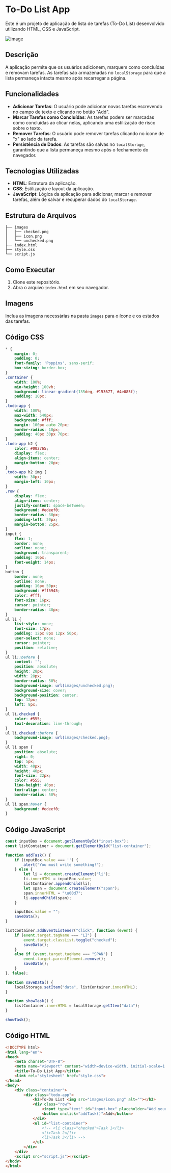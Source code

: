 # To-Do List App

Este é um projeto de aplicação de lista de tarefas (To-Do List) desenvolvido utilizando HTML, CSS e JavaScript.

![image](https://github.com/user-attachments/assets/267227ad-6e4b-441a-a30e-504b5326f45b)


## Descrição

A aplicação permite que os usuários adicionem, marquem como concluídas e removam tarefas. As tarefas são armazenadas no `localStorage` para que a lista permaneça intacta mesmo após recarregar a página.

## Funcionalidades

- **Adicionar Tarefas**: O usuário pode adicionar novas tarefas escrevendo no campo de texto e clicando no botão "Add".
- **Marcar Tarefas como Concluídas**: As tarefas podem ser marcadas como concluídas ao clicar nelas, aplicando uma estilização de risco sobre o texto.
- **Remover Tarefas**: O usuário pode remover tarefas clicando no ícone de "x" ao lado da tarefa.
- **Persistência de Dados**: As tarefas são salvas no `localStorage`, garantindo que a lista permaneça mesmo após o fechamento do navegador.

## Tecnologias Utilizadas

- **HTML**: Estrutura da aplicação.
- **CSS**: Estilização e layout da aplicação.
- **JavaScript**: Lógica da aplicação para adicionar, marcar e remover tarefas, além de salvar e recuperar dados do `localStorage`.

## Estrutura de Arquivos

```
├── images
│   ├── checked.png
│   ├── icon.png
│   └── unchecked.png
├── index.html
├── style.css
└── script.js
```
## Como Executar

1. Clone este repositório.
2. Abra o arquivo `index.html` em seu navegador.

## Imagens

Inclua as imagens necessárias na pasta `images` para o ícone e os estados das tarefas.

## Código CSS

```css
* {
    margin: 0;
    padding: 0;
    font-family: 'Poppins', sans-serif;
    box-sizing: border-box;
}
.container {
    width: 100%;
    min-height: 100vh;
    background: linear-gradient(135deg, #153677, #4e085f);
    padding: 10px;
}
.todo-app {
    width: 100%;
    max-width: 540px;
    background: #fff;
    margin: 100px auto 20px;
    border-radius: 10px;
    padding: 40px 30px 70px;
}
.todo-app h2 {
    color: #002765;
    display: flex;
    align-items: center;
    margin-bottom: 20px;
}
.todo-app h2 img {
    width: 30px;
    margin-left: 10px;
}
.row {
    display: flex;
    align-items: center;
    justify-content: space-between;
    background: #edeef0;
    border-radius: 30px;
    padding-left: 20px;
    margin-bottom: 25px;
}
input {
    flex: 1;
    border: none;
    outline: none;
    background: transparent;
    padding: 10px;
    font-weight: 14px;
}
button {
    border: none;
    outline: none;
    padding: 16px 50px;
    background: #ff5945;
    color: #fff;
    font-size: 16px;
    cursor: pointer;
    border-radius: 40px;
}
ul li {
    list-style: none;
    font-size: 17px;
    padding: 12px 8px 12px 50px;
    user-select: none;
    cursor: pointer;
    position: relative;
}
ul li::before {
    content: '';
    position: absolute;
    height: 28px;
    width: 28px;
    border-radius: 50%;
    background-image: url(images/unchecked.png);
    background-size: cover;
    background-position: center;
    top: 12px;
    left: 8px;
}
ul li.checked {
    color: #555;
    text-decoration: line-through;
}
ul li.checked::before {
    background-image: url(images/checked.png);
}
ul li span {
    position: absolute;
    right: 0;
    top: 5px;
    width: 40px;
    height: 40px;
    font-size: 22px;
    color: #555;
    line-height: 40px;
    text-align: center;
    border-radius: 50%;
}
ul li span:hover {
    background: #edeef0;
}
```

## Código JavaScript

```javascript
const inputBox = document.getElementById("input-box");
const listContainer = document.getElementById("list-container");

function addTask() {
    if (inputBox.value === '') {
        alert("You must write something!");
    } else {
        let li = document.createElement("li");
        li.innerHTML = inputBox.value;
        listContainer.appendChild(li);
        let span = document.createElement("span");
        span.innerHTML = "\u00d7";
        li.appendChild(span);
    }

    inputBox.value = "";
    saveData();
}

listContainer.addEventListener("click", function (event) {
    if (event.target.tagName === "LI") {
        event.target.classList.toggle("checked");
        saveData();
    }
    else if (event.target.tagName === "SPAN") {
        event.target.parentElement.remove();
        saveData();
    }
}, false);

function saveData() {
    localStorage.setItem("data", listContainer.innerHTML);
}

function showTask() {
    listContainer.innerHTML = localStorage.getItem("data");
}

showTask();
```

## Código HTML

```html
<!DOCTYPE html>
<html lang="en">
<head>
    <meta charset="UTF-8">
    <meta name="viewport" content="width=device-width, initial-scale=1.0">
    <title>To-Do List App</title>
    <link rel="stylesheet" href="style.css">
</head>
<body>
    <div class="container">
        <div class="todo-app">
            <h2>To-Do List <img src="images/icon.png" alt=""></h2>
            <div class="row">
                <input type="text" id="input-box" placeholder="Add your text">
                <button onclick="addTask()">Add</button>
            </div>
            <ul id="list-container">
                <!-- <li class="checked">Task 1</li>
                <li>Task 2</li>
                <li>Task 3</li> -->
            </ul>
        </div>
    </div>
    <script src="script.js"></script>
</body>
</html>
```
